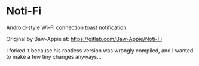 # Noti-Fi

Android-style Wi-Fi connection toast notification

Original by Baw-Appie at: https://gitlab.com/Baw-Appie/Noti-Fi

I forked it because his rootless version was wrongly compiled, and I wanted to make a few tiny changes anyways...

